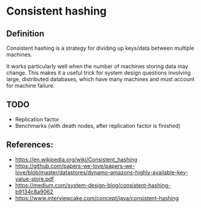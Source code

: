 # Consistent hashing

## Definition

Consistent hashing is a strategy for dividing up keys/data between multiple machines.

It works particularly well when the number of machines storing data may change. This makes it a useful trick for system design questions involving large, distributed databases, which have many machines and must account for machine failure.

## TODO
- Replication factor
- Benchmarks (with death nodes, after replication factor is finished)

## References:
- https://en.wikipedia.org/wiki/Consistent_hashing
- https://github.com/papers-we-love/papers-we-love/blob/master/datastores/dynamo-amazons-highly-available-key-value-store.pdf
- https://medium.com/system-design-blog/consistent-hashing-b9134c8a9062
- https://www.interviewcake.com/concept/java/consistent-hashing